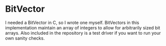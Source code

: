 BitVector
=========

I needed a BitVector in C, so I wrote one myself. BitVectors in this implementation maintain an array of integers to allow for arbitrarily sized bit arrays. Also included in the repository is a test driver if you want to run your own sanity checks.
